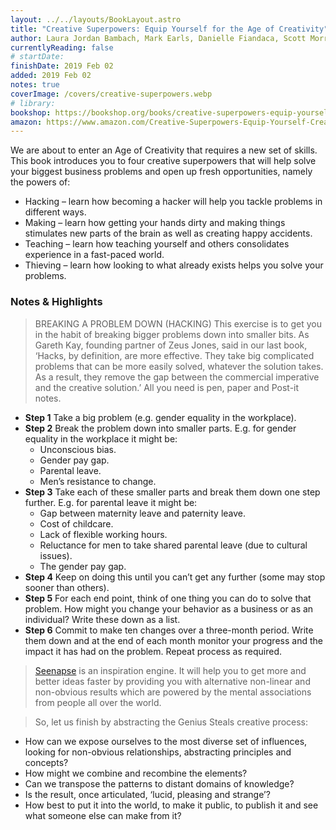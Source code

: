 ```yaml
---
layout: ../../layouts/BookLayout.astro
title: "Creative Superpowers: Equip Yourself for the Age of Creativity"
author: Laura Jordan Bambach, Mark Earls, Danielle Fiandaca, Scott Morriso
currentlyReading: false
# startDate:
finishDate: 2019 Feb 02
added: 2019 Feb 02
notes: true
coverImage: /covers/creative-superpowers.webp
# library:
bookshop: https://bookshop.org/books/creative-superpowers-equip-yourself-for-the-age-of-creativity/9781783525522
amazon: https://www.amazon.com/Creative-Superpowers-Equip-Yourself-Creativity-ebook/dp/B0771X4LHC
---
```


We are about to enter an Age of Creativity that requires a new set of skills. This book introduces you to four creative superpowers that will help solve your biggest business problems and open up fresh opportunities, namely the powers of:

- Hacking – learn how becoming a hacker will help you tackle problems in different ways.
- Making – learn how getting your hands dirty and making things stimulates new parts of the brain as well as creating happy accidents.
- Teaching – learn how teaching yourself and others consolidates experience in a fast-paced world.
- Thieving – learn how looking to what already exists helps you solve your problems.

### Notes & Highlights
> BREAKING A PROBLEM DOWN (HACKING) This exercise is to get you in the habit of breaking bigger problems down into smaller bits. As Gareth Kay, founding partner of Zeus Jones, said in our last book, ‘Hacks, by definition, are more effective. They take big complicated problems that can be more easily solved, whatever the solution takes. As a result, they remove the gap between the commercial imperative and the creative solution.’ All you need is pen, paper and Post-it notes.

- **Step 1** Take a big problem (e.g. gender equality in the workplace).
- **Step 2** Break the problem down into smaller parts. E.g. for gender equality in the workplace it might be:
	- Unconscious bias.
	- Gender pay gap.
	- Parental leave.
	- Men’s resistance to change.
- **Step 3** Take each of these smaller parts and break them down one step further. E.g. for parental leave it might be:
	- Gap between maternity leave and paternity leave.
	- Cost of childcare.
	- Lack of flexible working hours.
	- Reluctance for men to take shared parental leave (due to cultural issues).
	- The gender pay gap.
- **Step 4** Keep on doing this until you can’t get any further (some may stop sooner than others).
- **Step 5** For each end point, think of one thing you can do to solve that problem. How might you change your behavior as a business or as an individual? Write these down as a list.
- **Step 6** Commit to make ten changes over a three-month period. Write them down and at the end of each month monitor your progress and the impact it has had on the problem. Repeat process as required.

> [Seenapse](https://www.seenapse.it/#/) is an inspiration engine. It will help you to get more and better ideas faster by providing you with alternative non-linear and non-obvious results which are powered by the mental associations from people all over the world.

> So, let us finish by abstracting the Genius Steals creative process:
- How can we expose ourselves to the most diverse set of influences, looking for non-obvious relationships, abstracting principles and concepts?
- How might we combine and recombine the elements?
- Can we transpose the patterns to distant domains of knowledge?
- Is the result, once articulated, ‘lucid, pleasing and strange’?
- How best to put it into the world, to make it public, to publish it and see what someone else can make from it?
